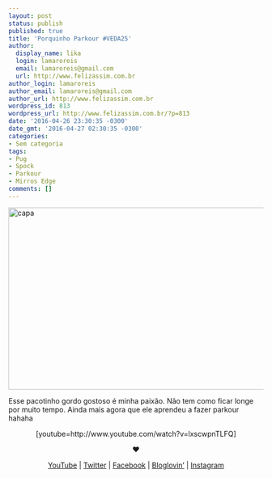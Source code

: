 ```yaml
---
layout: post
status: publish
published: true
title: 'Porquinho Parkour #VEDA25'
author:
  display_name: lika
  login: lamaroreis
  email: lamaroreis@gmail.com
  url: http://www.felizassim.com.br
author_login: lamaroreis
author_email: lamaroreis@gmail.com
author_url: http://www.felizassim.com.br
wordpress_id: 813
wordpress_url: http://www.felizassim.com.br/?p=813
date: '2016-04-26 23:30:35 -0300'
date_gmt: '2016-04-27 02:30:35 -0300'
categories:
- Sem categoria
tags:
- Pug
- Spock
- Parkour
- Mirros Edge
comments: []
---
```

<p><a href="http://www.felizassim.com.br/wp-content/uploads/2016/04/capa25.jpg"><img class="aligncenter size-large wp-image-814" src="http://www.felizassim.com.br/wp-content/uploads/2016/04/capa25-1024x576.jpg" alt="capa" width="640" height="360" /></a></p>
<p>Esse pacotinho gordo gostoso &eacute; minha paix&atilde;o. N&atilde;o tem como ficar longe por muito tempo. Ainda mais agora que ele aprendeu a fazer parkour hahaha</p>
<p style="text-align: center;">[youtube=http://www.youtube.com/watch?v=lxscwpnTLFQ]</p></p>
<p style="text-align: center;"><b>&hearts;</b></p></p>
<p style="text-align: center;"><a href="https://www.youtube.com/channel/UCTk3xkOSzWzf8Ba-wJN8jDA">YouTube</a> |&nbsp;<a href="https://twitter.com/pocketlika">Twitter</a>&nbsp;|&nbsp;<a href="http://www.facebook.com/blogfelizassim">Facebook</a>&nbsp;|&nbsp;<a href="https://www.bloglovin.com/blogs/feliz-assim-14224049">Bloglovin&rsquo;</a>&nbsp;|&nbsp;<a href="http://instagram.com/pocketlika">Instagram</a></p></p>
